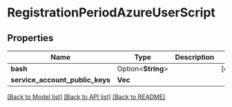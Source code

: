 # RegistrationPeriodAzureUserScript

## Properties

Name | Type | Description | Notes
------------ | ------------- | ------------- | -------------
**bash** | Option<**String**> |  | [optional]
**service_account_public_keys** | **Vec<String>** |  |

[[Back to Model list]](./README.md#documentation-for-models) [[Back to API list]](./README.md#documentation-for-api-endpoints) [[Back to README]](../README.md)
